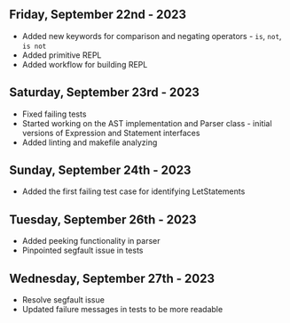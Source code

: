 ## Friday, September 22nd - 2023
* Added new keywords for comparison and negating operators - `is`, `not`, `is not`
* Added primitive REPL
* Added workflow for building REPL

## Saturday, September 23rd - 2023
* Fixed failing tests
* Started working on the AST implementation and Parser class - initial versions of Expression and Statement interfaces
* Added linting and makefile analyzing

## Sunday, September 24th - 2023
* Added the first failing test case for identifying LetStatements

## Tuesday, September 26th - 2023
* Added peeking functionality in parser
* Pinpointed segfault issue in tests

## Wednesday, September 27th - 2023
* Resolve segfault issue
* Updated failure messages in tests to be more readable